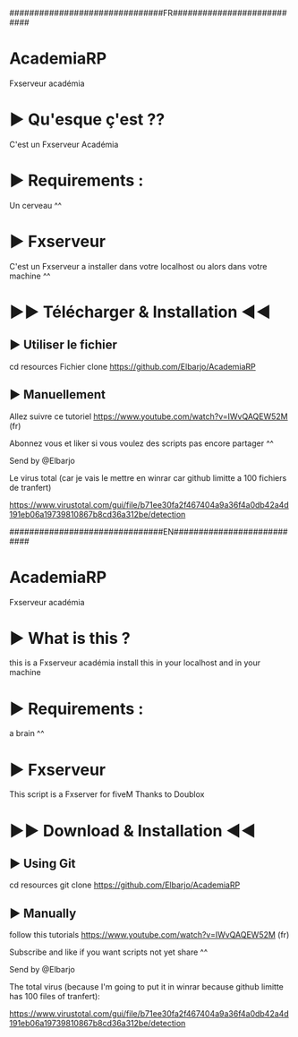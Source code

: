 ###############################FR###########################
# AcademiaRP
Fxserveur académia

# ► Qu'esque ç'est ??

C'est un Fxserveur Académia

# ► Requirements :

Un cerveau ^^

# ► Fxserveur 

C'est un Fxserveur a installer dans votre localhost ou alors dans votre machine ^^

# ►► Télécharger & Installation ◄◄

## ► Utiliser le fichier

cd resources
Fichier clone https://github.com/Elbarjo/AcademiaRP 
## ► Manuellement

Allez suivre ce tutoriel https://www.youtube.com/watch?v=IWvQAQEW52M (fr) 

Abonnez vous et liker si vous voulez des scripts pas encore partager ^^

Send by @Elbarjo 

Le virus total (car je vais le mettre en winrar car github limitte a 100 fichiers de tranfert)

https://www.virustotal.com/gui/file/b71ee30fa2f467404a9a36f4a0db42a4d191eb06a19739810867b8cd36a312be/detection

###############################EN###########################
# AcademiaRP
Fxserveur académia

# ► What is this ?

this is a Fxserveur académia install this in your localhost and in your machine

# ► Requirements :

a brain ^^

# ► Fxserveur 

 This script is a Fxserver for fiveM  Thanks  to Doublox

# ►► Download & Installation ◄◄

## ► Using Git

cd resources
git clone https://github.com/Elbarjo/AcademiaRP
## ► Manually

follow this tutorials https://www.youtube.com/watch?v=IWvQAQEW52M (fr)

Subscribe and like if you want scripts not yet share ^^

Send by @Elbarjo 

The total virus (because I'm going to put it in winrar because github limitte has 100 files of tranfert):

https://www.virustotal.com/gui/file/b71ee30fa2f467404a9a36f4a0db42a4d191eb06a19739810867b8cd36a312be/detection
